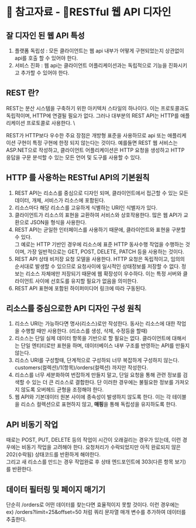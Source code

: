 # 🔸 참고자료 - RESTful 웹 API 디자인

## 잘 디자인 된 웹 API 특성

1. 플랫폼 독립성 : 모든 클라이언트는 웹 api 내부가 어떻게 구현되었는지 상관없이  api를 호출 할 수 있어야 한다.
2. 서비스 진화 : 웹 api는 클라이언트 어플리케이션과는 독립적으로 기능을  진화시키고 추가할 수 있어야 한다.

## REST 란?

REST는 분산 시스템을 구축하기 위한 아키텍처 스타일의 하나이다. 이는 프로토콜과도 독립적이며, HTTP에 연결될 필요가 없다. 그러나 대부분의 REST API는 HTTP를 애플리케이션 프로토콜로 사용한다. \


REST가 HTTP보다 우수한 주요 장점은 개방형 표준을 사용하므로 api 또는 애플리케이션 구현이 특정 구현에 한정 되지 않는다는 것이다. 예를들면 REST 웹 서비스는 ASP.NET으로 작성하고, 클라이언트 어플리케이션은 HTTP 요청을 생성하고 HTTP 응답을 구문 분석할 수 있는 모든 언어 및 도구를 사용할 수 있다.

## HTTP 를 사용하는 RESTful API의 기본원칙

1. REST API는 리소스를 중심으로 디자인 되며, 클라이언트에서 접근할 수 있는 모든 데이터, 개체, 서비스가 리소스에 포함된다.
2. 리소스마다 해당 리소스를 고유하게 식별하는 URI인 식별자가 있다.
3. 클라이언트가 리소스의 표현을 교환하여 서비스와 상호작용한다. 많은 웹 API가 교환으로 JSON을 형식을 사용한다.
4. REST API는 균일한 인터페이스를 사용하기 때문에, 클라이언트와 표현을 구분할 수 있다.\
   그 예로는 HTTP 기반인 경우에 리소스에 표준 HTTP 동사수행 작업을 수행하는 것이며, 가장 일반적으로는 GET, POST, DELETE, PATCH 등을 사용하는 것이다.
5. REST API 상태 비저장 요청 모델을 사용한다. HTTP 요청은 독립적이고, 임의의 순서대로 발생할 수 있으므로 요청사이에 일시적인 상태정보를 저장할 수 없다. 정보는 리소스 자체에만 저장되기 때문에 웹 확장성이 우수하다. 이는 특정 서버와 클라이언트 사이에 선호도를 유지할 필요가 없음을 의미한다.
6. REST API 표현에 포함된 하이퍼미디어 링크에 따라 구동된다.

## 리소스를 중심으로한 API 디자인 구성 원칙

1. 리소스 URI는 가능하다면 명사(리소스)로만 작성한다. 동사는 리소스에 대한 작업을 수행할 때만 사용한다. (리소스를 생성, 삭제, 수정등을 할때)
2. 리소스는 단일 실제 데이터 항목을 기반으로 할 필요는 없다. 클라이언트에 대해서는 단일 엔티티로만 표현을 하며, 데이터베이스 내부 구조를 반영하는 API를 만들지 않는다.
3. 리소스 URI를 구성할때, 단계적으로 구성하되 너무 복잡하게 구성하지 않는다.\
   customers(컬렉션)/1(항목)/orders(컬렉션) 까지만 작성한다.
4. 리소스를 너무 세분화하여 번잡하게 만들지 말고, 단일 요청을 통해 관련 정보를 검색할 수 있는 더 큰 리소스로 결합한다. 단 이러한 경우에는 불필요한 정보를 가져오지 않도록 오버헤드 균형을 조정해야 한다.
5. 웹 API와 기본데이터 원본 사이에 종속성이 발생하지 않도록 한다. 이는  각 테이블을 리소스 컬렉션으로 표현하지 않고, **매핑**을 통해 독립성을 유지하도록 한다.

## API 비동기 작업

때로는 POST, PUT, DELETE 등의 작업이 시간이 오래걸리는 경우가 있는데, 이런 경우에는 비동기 작업을 고려해야 한다. 요청처리가 수락되었지만 아직 완료되지 않은 202(수락됨) 상태코드를 반환하게 해야한다.\
그리고 새 리소스를 만드는 경우 작업완료 후 상태 엔드포인트에 303(다른 항목 보기)를 반환한다.

## 데이터 필터링 및 페이지 매기기

단순히 /orders로 어떤 데이터를 찾는다면 효율적이지 못할 것이다. 이런 경우에는\
ex) /orders?limit=25\&offset=50 처럼 쿼리 문자열 매개 변수를 추가하여 데이터를 추출한다.

